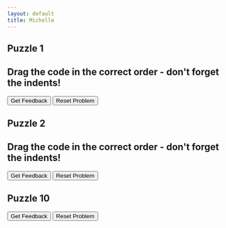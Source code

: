 ```yaml
---
layout: default
title: Michelle
---
```


## Puzzle 1
## Drag the code in the correct order - don't forget the indents!

<div id="puzzlepart2no1-sortableTrash" class="sortable-code"></div> 
<div id="puzzlepart2no1-sortable" class="sortable-code"></div> 
<div style="clear:both;"></div> 
<p> 
    <input id="puzzlepart2no1-feedbackLink" value="Get Feedback" type="button" /> 
    <input id="puzzlepart2no1-newInstanceLink" value="Reset Problem" type="button" /> 
</p> 
<script type="text/javascript"> 
(function(){
  var initial = "for x in range(1,13):\n" +
    "    for y in range(1,13):\n" +
    "        print (x*y)\n" +
    "        print()";
  var parsonsPuzzle = new ParsonsWidget({
    "sortableId": "puzzlepart2no1-sortable",
    "max_wrong_lines": 10,
    "grader": ParsonsWidget._graders.LineBasedGrader,
    "exec_limit": 2500,
    "can_indent": true,
    "x_indent": 50,
    "lang": "en",
    "show_feedback": true,
    "trashId": "puzzlepart2no1-sortableTrash"
  });
  parsonsPuzzle.init(initial);
  parsonsPuzzle.shuffleLines();
  $("#puzzlepart2no1-newInstanceLink").click(function(event){ 
      event.preventDefault(); 
      parsonsPuzzle.shuffleLines(); 
  }); 
  $("#puzzlepart2no1-feedbackLink").click(function(event){ 
      event.preventDefault(); 
      parsonsPuzzle.getFeedback(); 
  }); 
})(); 
</script>

## Puzzle 2
## Drag the code in the correct order - don't forget the indents!

<div id="puzzlepart2no2-sortableTrash" class="sortable-code"></div> 
<div id="puzzlepart2no2-sortable" class="sortable-code"></div> 
<div style="clear:both;"></div> 
<p> 
    <input id="puzzlepart2no2-feedbackLink" value="Get Feedback" type="button" /> 
    <input id="puzzlepart2no2-newInstanceLink" value="Reset Problem" type="button" /> 
</p> 
<script type="text/javascript"> 
(function(){
  var initial = "loan=int(input(&quot;Enter Amount of Loan&gt; &quot;))\n" +
    "days=int(input(&quot;Enter Number of days &quot;))\n" +
    "print(&quot;Day   Amount&quot;)\n" +
    "for x in range(1,days+1):\n" +
    "    loan=loan*1.01\n" +
    "    print(x,&quot;\t&quot;,loan)\n" +
    "    ";
  var parsonsPuzzle = new ParsonsWidget({
    "sortableId": "puzzlepart2no2-sortable",
    "max_wrong_lines": 10,
    "grader": ParsonsWidget._graders.LineBasedGrader,
    "exec_limit": 2500,
    "can_indent": true,
    "x_indent": 50,
    "lang": "en",
    "show_feedback": true,
    "trashId": "puzzlepart2no2-sortableTrash"
  });
  parsonsPuzzle.init(initial);
  parsonsPuzzle.shuffleLines();
  $("#puzzlepart2no2-newInstanceLink").click(function(event){ 
      event.preventDefault(); 
      parsonsPuzzle.shuffleLines(); 
  }); 
  $("#puzzlepart2no2-feedbackLink").click(function(event){ 
      event.preventDefault(); 
      parsonsPuzzle.getFeedback(); 
  }); 
})(); 
</script>

## Puzzle 10

<div id="puzzle1part3-sortableTrash" class="sortable-code"></div> 
<div id="puzzle1part3-sortable" class="sortable-code"></div> 
<div style="clear:both;"></div> 
<p> 
    <input id="puzzle1part3-feedbackLink" value="Get Feedback" type="button" /> 
    <input id="puzzle1part3-newInstanceLink" value="Reset Problem" type="button" /> 
</p> 
<script type="text/javascript"> 
(function(){
  var initial = "selection = &#039;&#039;\n" +
    "while selection != &#039;C&#039;:\n" +
    "    selection = display_menu()\n" +
    "    if selection == &#039;A&#039;:\n" +
    "        name = input(&quot;Please enter your name&quot;)\n" +
    "        print(&quot;Hello &quot;,name)\n" +
    "    elif selection == &#039;B&#039;:\n" +
    "        print(&quot;Game is starting&quot;)\n" +
    "if selection == &#039;C&#039;:\n" +
    "    print(&quot;Thank you for playing&quot;)\n" +
    "    sys.exit()";
  var parsonsPuzzle = new ParsonsWidget({
    "sortableId": "puzzle1part3-sortable",
    "max_wrong_lines": 10,
    "grader": ParsonsWidget._graders.LineBasedGrader,
    "exec_limit": 2500,
    "can_indent": true,
    "x_indent": 50,
    "lang": "en",
    "show_feedback": true,
    "trashId": "puzzle1part3-sortableTrash"
  });
  parsonsPuzzle.init(initial);
  parsonsPuzzle.shuffleLines();
  $("#puzzle1part3-newInstanceLink").click(function(event){ 
      event.preventDefault(); 
      parsonsPuzzle.shuffleLines(); 
  }); 
  $("#puzzle1part3-feedbackLink").click(function(event){ 
      event.preventDefault(); 
      parsonsPuzzle.getFeedback(); 
  }); 
})(); 
</script>
